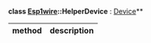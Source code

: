 **class [Esp1wire](./Esp1wire.md)::HelperDevice** : [Device](./Device.md)**

| method | description |
| --- | --- |
